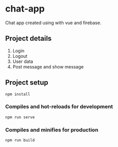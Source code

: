# chat-app

Chat app created using with vue and firebase.

## Project details

1. Login
2. Logout
3. User data
4. Post message and show message

## Project setup

```
npm install
```

### Compiles and hot-reloads for development

```
npm run serve
```

### Compiles and minifies for production

```
npm run build
```
